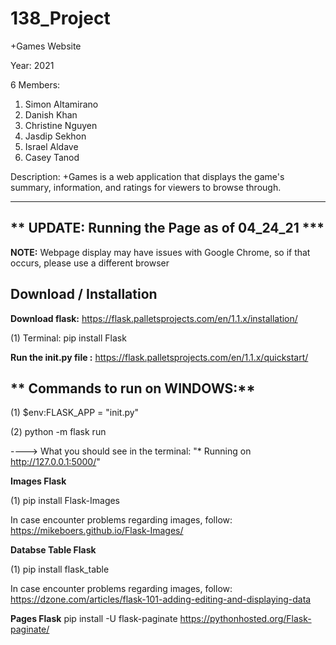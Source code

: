 # 138_Project
+Games Website

Year: 2021

6 Members:
  1. Simon Altamirano
  2. Danish Khan
  3. Christine Nguyen
  4. Jasdip Sekhon
  5. Israel Aldave
  6. Casey Tanod
  
 Description:
 +Games is a web application that displays the game's summary, information, and ratings for viewers to browse through. 
 
 ----------------------------------------------------------------------------------------------------------------------------
 ## ** UPDATE: Running the Page as of 04_24_21 ***
 
 **NOTE:** Webpage display may have issues with Google Chrome, so if that occurs, please use a different browser
 
 ## Download / Installation
 **Download flask:** https://flask.palletsprojects.com/en/1.1.x/installation/
  
  (1) Terminal: pip install Flask
  
**Run the init.py file :** https://flask.palletsprojects.com/en/1.1.x/quickstart/

## ** Commands to run on WINDOWS:**
  
  (1) $env:FLASK_APP = "init.py"
  
  (2) python -m flask run
  
  ----> What you should see in the terminal:  "* Running on http://127.0.0.1:5000/"
  
  **Images Flask**
  
  (1) pip install Flask-Images
  
   In case encounter problems regarding images, follow: https://mikeboers.github.io/Flask-Images/
  
 **Databse Table Flask**
  
  (1) pip install flask_table
  
   In case encounter problems regarding images, follow: https://dzone.com/articles/flask-101-adding-editing-and-displaying-data
   
**Pages Flask**
  pip install -U flask-paginate
  https://pythonhosted.org/Flask-paginate/
  
 
